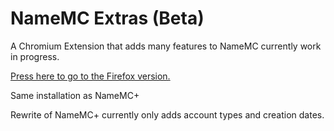 # NameMC Extras (Beta)
A Chromium Extension that adds many features to NameMC currently work in progress.

[Press here to go to the Firefox version.](https://github.com/bribes/NameMC-Extras/tree/firefox)

Same installation as NameMC+

Rewrite of NameMC+ currently only adds account types and creation dates.

